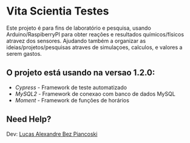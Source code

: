 # Vita Scientia Testes

Este projeto é para fins de laboratório e pesquisa, 
usando Arduino/RaspiberryPI para obter reações e resultados químicos/físicos atravez dos sensores.
Ajudando também a organizar as ideias/projetos/pesquisas atraves de simulaçoes, calculos, e valores a serem gastos.

## O projeto está usando na versao 1.2.0: 

- *Cypress* - Framework de teste automatizado
- *MySQL2* - Framework de conexao com banco de dados MySQL
- *Moment* - Framework de funções de horários

## Need Help?

Dev: [Lucas Alexandre Bez Piancoski](https://www.linkedin.com/in/lucasalexandrebezpiancoski/)